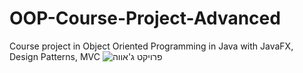 # OOP-Course-Project-Advanced
Course project in Object Oriented Programming in Java with JavaFX, Design Patterns, MVC 
![פרויקט ג'אווה](https://github.com/GalAngel15/OOP-Course-Project-Advanced/assets/122540669/c05b0ec0-efa9-487e-a954-fdc9126fa153)
